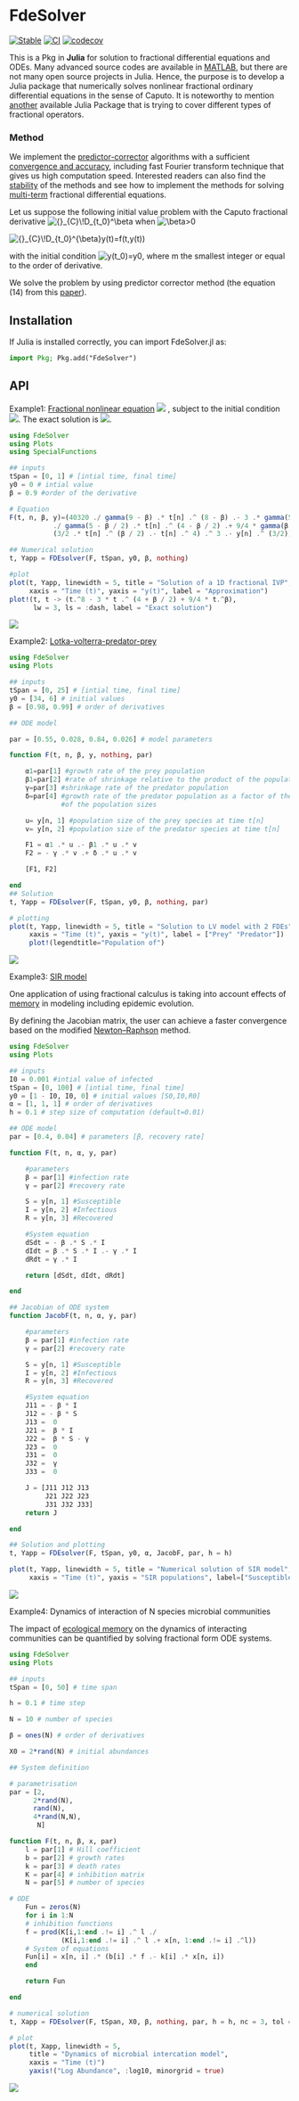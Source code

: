 # FdeSolver

[![Stable](https://img.shields.io/badge/docs-stable-blue.svg)](https://juliaturkudatascience.github.io/FdeSolver.jl/stable/intro/)
[![CI](https://github.com/JuliaTurkuDataScience/FdeSolver.jl/actions/workflows/CI.yml/badge.svg?branch=main)](https://github.com/JuliaTurkuDataScience/FdeSolver.jl/actions/workflows/CI.yml)
[![codecov](https://codecov.io/gh/JuliaTurkuDataScience/FdeSolver.jl/branch/main/graph/badge.svg?token=SJ5F6RQ31P)](https://codecov.io/gh/JuliaTurkuDataScience/FdeSolver.jl)

This is a Pkg in **Julia** for solution to fractional differential equations and ODEs.
Many advanced source codes are available in [MATLAB](https://www.dm.uniba.it/members/garrappa/software), but there are not many open source projects in Julia. Hence, the purpose is to develop a Julia package that numerically solves nonlinear fractional ordinary differential equations in the sense of Caputo. It is noteworthy to mention [another](https://github.com/ErikQQY/FractionalCalculus.jl.git) available Julia Package that is trying to cover different types of fractional operators.

### Method

We implement the [predictor-corrector](https://link.springer.com/article/10.1023/A:1016592219341) algorithms with a sufficient [convergence and accuracy](https://link.springer.com/article/10.1023/B:NUMA.0000027736.85078.be), including fast Fourier transform technique that gives us high computation speed. Interested readers can also find the [stability](https://www.tandfonline.com/doi/full/10.1080/00207160802624331) of the methods and see how to implement the methods for solving [multi-term](https://link.springer.com/article/10.1007/s00607-003-0033-3) fractional differential equations.

Let us suppose the following initial value problem with the Caputo fractional derivative <img src="https://latex.codecogs.com/svg.image?{}_{C}\!D_{t_0}^\beta" title="{}_{C}\!D_{t_0}^\beta" /> when <img src="https://latex.codecogs.com/svg.image?\beta>0" title="\beta>0" />

<img src="https://latex.codecogs.com/svg.image?{}_{C}\!D_{t_0}^{\beta}y(t)=f(t,y(t))" title="{}_{C}\!D_{t_0}^{\beta}y(t)=f(t,y(t))" />

with the initial condition <img src="https://latex.codecogs.com/svg.image?y(t_0)=y_0,y^{(1)}(t_0)=y^{(1)}_0,...,y^{(m-1)}(t_0)=y^{(m-1)}_0" title="y(t_0)=y0" />, where m the smallest integer or equal to the order of derivative.

We solve the problem by using predictor corrector method (the equation (14) from this [paper](https://www.mdpi.com/2227-7390/6/2/16#)).


## Installation
If Julia is installed correctly, you can import FdeSolver.jl as:

```julia
import Pkg; Pkg.add("FdeSolver")
```

## API

Example1:
[Fractional nonlinear equation]( https://link.springer.com/article/10.1023/B:NUMA.0000027736.85078.be)
<img src="https://latex.codecogs.com/gif.latex?0<\beta\leq1" /> ,
subject to the initial condition <img src="https://latex.codecogs.com/gif.latex?y(0)=0" />.
The exact solution is
<img src="https://latex.codecogs.com/gif.latex?y(t)=t^8-3t^{4+\beta/2}+9/4t^\beta" />.

```julia
using FdeSolver
using Plots
using SpecialFunctions

## inputs
tSpan = [0, 1] # [intial time, final time]
y0 = 0 # intial value
β = 0.9 #order of the derivative

# Equation
F(t, n, β, y)=(40320 ./ gamma(9 - β) .* t[n] .^ (8 - β) .- 3 .* gamma(5 + β / 2)
           ./ gamma(5 - β / 2) .* t[n] .^ (4 - β / 2) .+ 9/4 * gamma(β + 1) .+
           (3/2 .* t[n] .^ (β / 2) .- t[n] .^ 4) .^ 3 .- y[n] .^ (3/2))

## Numerical solution
t, Yapp = FDEsolver(F, tSpan, y0, β, nothing)

#plot
plot(t, Yapp, linewidth = 5, title = "Solution of a 1D fractional IVP",
     xaxis = "Time (t)", yaxis = "y(t)", label = "Approximation")
plot!(t, t -> (t.^8 - 3 * t .^ (4 + β / 2) + 9/4 * t.^β),
      lw = 3, ls = :dash, label = "Exact solution")
```

![](docs/assets/example1.png)

Example2: 
[Lotka-volterra-predator-prey](https://mc-stan.org/users/documentation/case-studies/lotka-volterra-predator-prey.html)

```julia
using FdeSolver
using Plots

## inputs
tSpan = [0, 25] # [intial time, final time]
y0 = [34, 6] # initial values
β = [0.98, 0.99] # order of derivatives

## ODE model

par = [0.55, 0.028, 0.84, 0.026] # model parameters

function F(t, n, β, y, nothing, par)

    α1=par[1] #growth rate of the prey population
    β1=par[2] #rate of shrinkage relative to the product of the population sizes
    γ=par[3] #shrinkage rate of the predator population
    δ=par[4] #growth rate of the predator population as a factor of the product
             #of the population sizes

    u= y[n, 1] #population size of the prey species at time t[n]
    v= y[n, 2] #population size of the predator species at time t[n]

    F1 = α1 .* u .- β1 .* u .* v
    F2 = - γ .* v .+ δ .* u .* v

    [F1, F2]

end
## Solution
t, Yapp = FDEsolver(F, tSpan, y0, β, nothing, par)

# plotting
plot(t, Yapp, linewidth = 5, title = "Solution to LV model with 2 FDEs",
     xaxis = "Time (t)", yaxis = "y(t)", label = ["Prey" "Predator"])
     plot!(legendtitle="Population of")
```

![](docs/assets/example2.png)

Example3:
[SIR model](https://en.wikipedia.org/wiki/Compartmental_models_in_epidemiology)

One application of using fractional calculus is taking into account effects of [memory](https://journals.aps.org/pre/abstract/10.1103/PhysRevE.95.022409) in modeling including epidemic evolution.

By defining the Jacobian matrix, the user can achieve a faster convergence based on the modified [Newton–Raphson](https://www.mdpi.com/2227-7390/6/2/16/htm) method.
```julia
using FdeSolver
using Plots

## inputs
I0 = 0.001 #intial value of infected
tSpan = [0, 100] # [intial time, final time]
y0 = [1 - I0, I0, 0] # initial values [S0,I0,R0]
α = [1, 1, 1] # order of derivatives
h = 0.1 # step size of computation (default=0.01)

## ODE model
par = [0.4, 0.04] # parameters [β, recovery rate]

function F(t, n, α, y, par)

    #parameters
    β = par[1] #infection rate
    γ = par[2] #recovery rate

    S = y[n, 1] #Susceptible
    I = y[n, 2] #Infectious
    R = y[n, 3] #Recovered

    #System equation
    dSdt = - β .* S .* I
    dIdt = β .* S .* I .- γ .* I
    dRdt = γ .* I

    return [dSdt, dIdt, dRdt]

end

## Jacobian of ODE system
function JacobF(t, n, α, y, par)

    #parameters
    β = par[1] #infection rate
    γ = par[2] #recovery rate

    S = y[n, 1] #Susceptible
    I = y[n, 2] #Infectious
    R = y[n, 3] #Recovered

    #System equation
    J11 = - β * I
    J12 = - β * S
    J13 =  0
    J21 =  β * I
    J22 =  β * S - γ
    J23 =  0
    J31 =  0
    J32 =  γ
    J33 =  0

    J = [J11 J12 J13
         J21 J22 J23
         J31 J32 J33]
    return J

end

## Solution and plotting
t, Yapp = FDEsolver(F, tSpan, y0, α, JacobF, par, h = h)

plot(t, Yapp, linewidth = 5, title = "Numerical solution of SIR model",
     xaxis = "Time (t)", yaxis = "SIR populations", label=["Susceptible" "Infectious" "Recovered"])
```

![](docs/assets/example3.png)

Example4:
Dynamics of interaction of N species microbial communities 

The impact of [ecological memory](https://www.biorxiv.org/content/10.1101/2021.09.01.458486v1.abstract) on the dynamics of interacting communities can be quantified by solving fractional form ODE systems.
```julia
using FdeSolver
using Plots

## inputs
tSpan = [0, 50] # time span

h = 0.1 # time step

N = 10 # number of species

β = ones(N) # order of derivatives

X0 = 2*rand(N) # initial abundances

## System definition

# parametrisation
par = [2,
      2*rand(N),
      rand(N),
      4*rand(N,N),
       N]

function F(t, n, β, x, par)
    l = par[1] # Hill coefficient
    b = par[2] # growth rates
    k = par[3] # death rates
    K = par[4] # inhibition matrix
    N = par[5] # number of species

# ODE
    Fun = zeros(N)
    for i in 1:N
    # inhibition functions
    f = prod(K[i,1:end .!= i] .^ l ./
             (K[i,1:end .!= i] .^ l .+ x[n, 1:end .!= i] .^l))
    # System of equations
    Fun[i] = x[n, i] .* (b[i] .* f .- k[i] .* x[n, i])
    end

    return Fun

end

# numerical solution
t, Xapp = FDEsolver(F, tSpan, X0, β, nothing, par, h = h, nc = 3, tol = 10e-9)

# plot
plot(t, Xapp, linewidth = 5,
     title = "Dynamics of microbial intercation model",
     xaxis = "Time (t)")
     yaxis!("Log Abundance", :log10, minorgrid = true)
```

![](docs/assets/example4.png)
